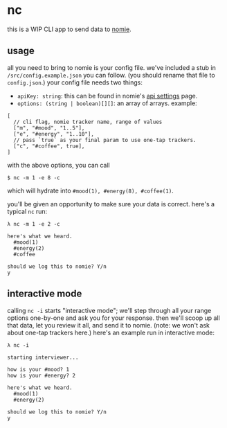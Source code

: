 # nc

this is a WIP CLI app to send data to [nomie](https://nomie.app/).

## usage

all you need to bring to nomie is your config file. we've included a stub in `/src/config.example.json` you can follow. (you should rename that file to `config.json`.) your config file needs two things:

- `apiKey: string`: this can be found in nomie's [api settings](https://open.nomie.app/api) page.
- `options: (string | boolean)[][]`: an array of arrays. example:

```
[
  // cli flag, nomie tracker name, range of values
  ["m", "#mood", "1..5"],
  ["e", "#energy", "1..10"],
  // pass `true` as your final param to use one-tap trackers.
  ["c", "#coffee", true],
]
```

with the above options, you can call 

```
$ nc -m 1 -e 8 -c
```

which will hydrate into `#mood(1), #energy(8), #coffee(1)`.

you'll be given an opportunity to make sure your data is correct. here's a typical `nc` run:

```
λ nc -m 1 -e 2 -c

here's what we heard.
  #mood(1)
  #energy(2)
  #coffee

should we log this to nomie? Y/n
y
```

## interactive mode
calling  `nc -i`  starts "interactive mode"; we'll step through all your range options one-by-one and ask you for your response. then we'll scoop up all that data, let you review it all, and send it to nomie. (note: we won't ask about one-tap trackers here.) here's an example run in interactive mode:

```
λ nc -i

starting interviewer...

how is your #mood? 1
how is your #energy? 2

here's what we heard.
  #mood(1)
  #energy(2)

should we log this to nomie? Y/n
y
```

